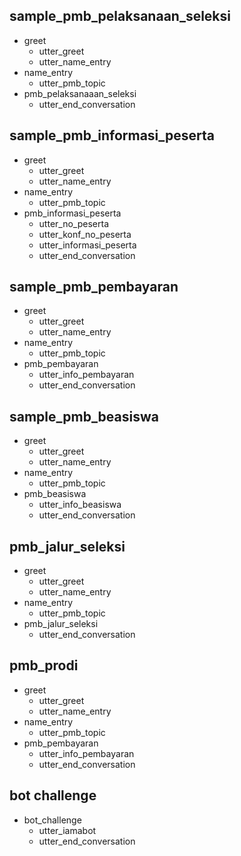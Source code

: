 ## sample_pmb_pelaksanaan_seleksi
* greet
  - utter_greet
  - utter_name_entry
* name_entry
  - utter_pmb_topic
* pmb_pelaksanaaan_seleksi
  - utter_end_conversation

## sample_pmb_informasi_peserta
* greet
  - utter_greet
  - utter_name_entry
* name_entry
  - utter_pmb_topic
* pmb_informasi_peserta
  - utter_no_peserta
  - utter_konf_no_peserta
  - utter_informasi_peserta
  - utter_end_conversation

## sample_pmb_pembayaran
* greet
  - utter_greet
  - utter_name_entry
* name_entry
  - utter_pmb_topic
* pmb_pembayaran
  - utter_info_pembayaran
  - utter_end_conversation

## sample_pmb_beasiswa
* greet
  - utter_greet
  - utter_name_entry
* name_entry
  - utter_pmb_topic
* pmb_beasiswa
  - utter_info_beasiswa
  - utter_end_conversation

## pmb_jalur_seleksi
* greet
  - utter_greet
  - utter_name_entry
* name_entry
  - utter_pmb_topic
* pmb_jalur_seleksi
  - utter_end_conversation

## pmb_prodi
* greet
  - utter_greet
  - utter_name_entry
* name_entry
  - utter_pmb_topic
* pmb_pembayaran
  - utter_info_pembayaran
  - utter_end_conversation

## bot challenge
* bot_challenge
  - utter_iamabot
  - utter_end_conversation
